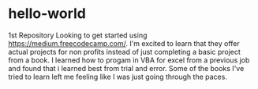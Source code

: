 # hello-world
1st Repository
Looking to get started using https://medium.freecodecamp.com/. I'm excited to learn that they offer actual projects for non profits instead of just completing a basic project from a book. I learned how to progam in VBA for excel from a previous job and found that i learned best from trial and error. Some of the books I've tried to learn left me feeling like I was just going through the paces.
